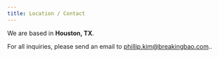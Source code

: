 ```yaml
---
title: Location / Contact
---
```


We are based in **Houston, TX**.

For all inquiries, please send an email to <a href="mailto:phillip.kim@breakingbao.com" target="_blank">phillip.kim@breakingbao.com</a>..
